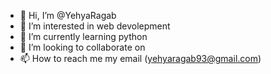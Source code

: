 - 👋 Hi, I’m @YehyaRagab
- 👀 I’m interested in web devolepment
- 🌱 I’m currently learning python
- 💞️ I’m looking to collaborate on 
- 📫 How to reach me my email (yehyaragab93@gmail.com)

<!---
YehyaRagab/YehyaRagab is a ✨ special ✨ repository because its `README.md` (this file) appears on your GitHub profile.
You can click the Preview link to take a look at your changes.
--->
